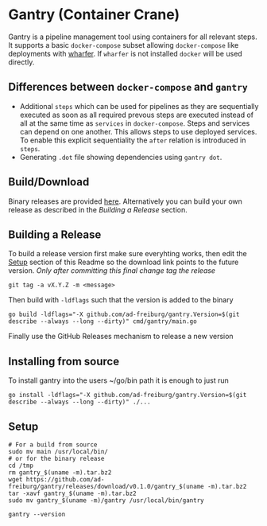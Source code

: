 # Gantry (Container Crane)

Gantry is a pipeline management tool using containers for all relevant steps.
It supports a basic `docker-compose` subset allowing `docker-compose` like
deployments with [wharfer](https://github.com/ad-freiburg/wharfer). If `wharfer`
is not installed `docker` will be used directly.

## Differences between `docker-compose` and `gantry`

- Additional `steps` which can be used for pipelines as they are sequentially
  executed as soon as all required prevous steps are executed instead of all at
  the same time as `services` in `docker-compose`. Steps and services can depend
  on one another. This allows steps to use deployed services. To enable this
  explicit sequentiality the `after` relation is introduced in `steps`.
- Generating `.dot` file showing dependencies using `gantry dot`.

## Build/Download
Binary releases are provided
[here](https://github.com/ad-freiburg/gantry/releases). Alternatively you can
build your own release as described in the *Building a Release* section.

## Building a Release
To build a release version first make sure everyhting works, then edit the
[Setup](#Setup) section of this Readme so the download link points to the
future version. *Only after committing this final change tag the release*

    git tag -a vX.Y.Z -m <message>

Then build with `-ldflags` such that the version is added to the binary

    go build -ldflags="-X github.com/ad-freiburg/gantry.Version=$(git describe --always --long --dirty)" cmd/gantry/main.go

Finally use the GitHub Releases mechanism to release a new version

## Installing from source
To install gantry into the users ~/go/bin path it is enough to just run

    go install -ldflags="-X github.com/ad-freiburg/gantry.Version=$(git describe --always --long --dirty)" ./...


## Setup

    # For a build from source
    sudo mv main /usr/local/bin/
    # or for the binary release
    cd /tmp
    rm gantry_$(uname -m).tar.bz2
    wget https://github.com/ad-freiburg/gantry/releases/download/v0.1.0/gantry_$(uname -m).tar.bz2
    tar -xavf gantry_$(uname -m).tar.bz2
    sudo mv gantry_$(uname -m)/gantry /usr/local/bin/gantry

    gantry --version
